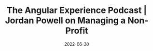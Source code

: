 ---
path: "/blog/2022/angular-experience-podcast"
date: "2022-06-20"
title: "The Angular Experience Podcast | Jordan Powell on Managing a Non-Profit"
videoUrl: "https://open.spotify.com/embed/episode/06Mp7YWTfRnH3HDfAgf2Wl?utm_source=generator"
---